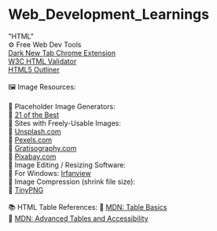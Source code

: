 # Web_Development_Learnings
"HTML"<br>
⚙️ Free Web Dev Tools<br>
<a href="https://chrome.google.com/webstore/detail/dark-new-tab/kcphhkbdlfggickaoeiahdcfhagfbajl?hl=en">Dark New Tab Chrome Extension</a><br>
<a href="https://validator.w3.org/">W3C HTML Validator</a><br>
<a href="https://chrome.google.com/webstore/detail/html5-outliner/afoibpobokebhgfnknfndkgemglggomo">HTML5 Outliner</a><br><br>
🖼️ Image Resources:<br><br>
🔲 Placeholder Image Generators:<br>
🔗 <a href="https://loremipsum.io/21-of-the-best-placeholder-image-generators/">21 of the Best</a><br>
🔲 Sites with Freely-Usable Images:<br>
🔗 <a href="https://unsplash.com/">Unsplash.com</a><br>
🔗 <a href="https://www.pexels.com/">Pexels.com</a><br>
🔗 <a href="https://gratisography.com/">Gratisography.com</a><br>
🔗 <a href="https://pixabay.com/">Pixabay.com</a><br>
🔲 Image Editing / Resizing Software:<br>
🔗 For Windows: <a href="https://www.irfanview.com/">Irfanview</a><br>
🔲 Image Compression (shrink file size):<br>
🔗 <a href="https://tinypng.com/">TinyPNG</a><br><br>
📚 HTML Table References:
🔗 <a href="https://developer.mozilla.org/en-US/docs/Learn/HTML/Tables/Basics">MDN: Table Basics</a><br>
🔗 <a href="https://developer.mozilla.org/en-US/docs/Learn/HTML/Tables/Advanced">MDN: Advanced Tables and Accessibility</a><br>
